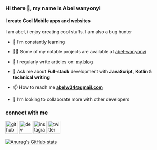 
### Hi there 👋, my name is Abel wanyonyi
#### I create Cool Mobile apps and websites
I am abel, i enjoy creating cool stuffs. I am  also a bug hunter 

- 🌱 I’m constantly learning

- 👨‍💻 Some of my notable projects are available at [abel-wanyonyi](https://abel-wanyonyi.vercel.app/)

- 📝 I regularly write articles on: [my blog](https://abel-wanyonyi.vercel.app)

- 💬 Ask me about **Full-stack** development with **JavaScript, Kotlin** & **technical writing**

- 📫 How to reach me **abelw34@gmail.com**
 
- 👯 I’m looking to collaborate more with other developers 

### connect with me

[<img src='https://cdn.jsdelivr.net/npm/simple-icons@3.0.1/icons/github.svg' alt='github' height='40'>](https://github.com/abeloa3411)  [<img src='https://cdn.jsdelivr.net/npm/simple-icons@3.0.1/icons/hashnode.svg' alt='dev' height='40'>](abelwanyonyi.hashnode.dev)  [<img src='https://cdn.jsdelivr.net/npm/simple-icons@3.0.1/icons/instagram.svg' alt='instagram' height='40'>](https://www.instagram.com/dm_puppy/)  [<img src='https://cdn.jsdelivr.net/npm/simple-icons@3.0.1/icons/twitter.svg' alt='twitter' height='40'>](https://twitter.com/abel_wanyonyi_)  

[![Anurag's GitHub stats](https://github-readme-stats.vercel.app/api?username=abeloa3411)](https://github.com/anuraghazra/github-readme-stats)

